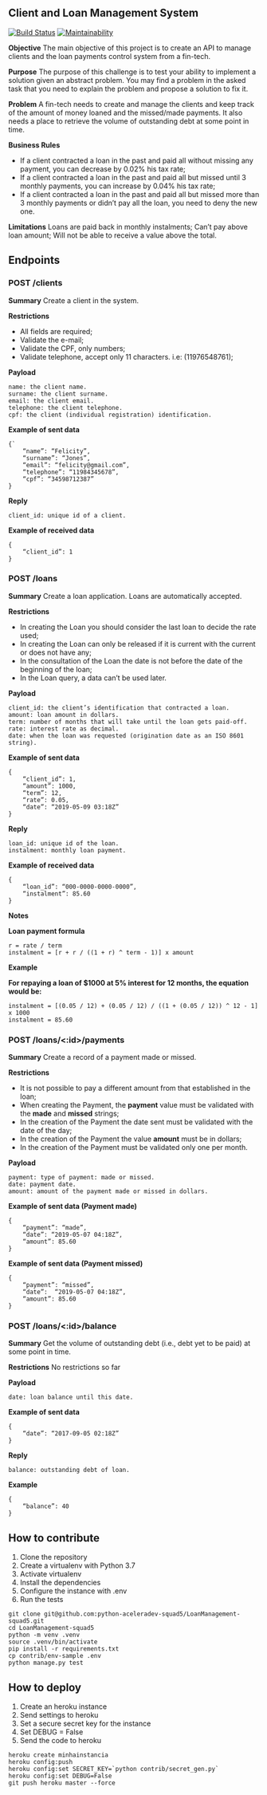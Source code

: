 ## Client and Loan Management System

[![Build Status](https://travis-ci.org/python-aceleradev-squad5/LoanManagement-squad5.svg?branch=master)](https://travis-ci.org/python-aceleradev-squad5/LoanManagement-squad5)
[![Maintainability](https://api.codeclimate.com/v1/badges/7b035a0fd6a1bb4d6d9a/maintainability)](https://codeclimate.com/github/python-aceleradev-squad5/LoanManagement-squad5/maintainability)

**Objective**
The main objective of this project is to create an API to manage clients and the loan payments control system from a fin-tech.

**Purpose**
The purpose of this challenge is to test your ability to implement a solution given an abstract problem. You may find a problem in the asked task that you need to explain the problem and propose a solution to fix it.

**Problem**
A fin-tech needs to create and manage the clients and keep track of the amount of money loaned and the missed/made payments. It also needs a place to retrieve the volume of outstanding debt at some point in time.

**Business Rules**
- If a client contracted a loan in the past and paid all without missing any payment, you can decrease by 0.02% his tax rate;
- If a client contracted a loan in the past and paid all but missed until 3 monthly payments, you can increase by 0.04% his tax rate;
- If a client contracted a loan in the past and paid all but missed more than 3 monthly payments or didn’t pay all the loan, you need to deny the new one.

**Limitations**
Loans are paid back in monthly instalments;
Can’t pay above loan amount;
Will not be able to receive a value above the total.


## Endpoints

### POST /clients

**Summary**
Create a client in the system. 

**Restrictions**
- All fields are required;
- Validate the e-mail;
- Validate the CPF, only numbers;
- Validate telephone, accept only 11 characters. i.e: (11976548761);

**Payload**

    name: the client name.
    surname: the client surname.
    email: the client email.
    telephone: the client telephone.
    cpf: the client (individual registration) identification.

**Example of sent data**

    {`
        “name”: “Felicity”,
        “surname”: “Jones”,
        “email”: “felicity@gmail.com”,
        “telephone”: “11984345678”,
        “cpf”: “34598712387”
    }

**Reply**

    client_id: unique id of a client.

**Example of received data**

    {
        “client_id”: 1
    }


### POST /loans

**Summary**
Create a loan application. Loans are automatically accepted.

**Restrictions**
- In creating the Loan you should consider the last loan to decide the rate used;
- In creating the Loan can only be released if it is current with the current  or does not have any;
- In the consultation of the Loan the date is not before the date of the beginning of the loan;
- In the Loan query, a data can’t be used later.

**Payload**

    client_id: the client’s identification that contracted a loan.
    amount: loan amount in dollars.
    term: number of months that will take until the loan gets paid-off.
    rate: interest rate as decimal.
    date: when the loan was requested (origination date as an ISO 8601 string).

**Example of sent data**

    {
        “client_id”: 1,
        “amount”: 1000,
        “term”: 12,
        “rate”: 0.05,
        “date”: “2019-05-09 03:18Z”
    }

**Reply**

    loan_id: unique id of the loan.
    instalment: monthly loan payment.

**Example of received data**

    {
        “loan_id”: “000-0000-0000-0000”,
        “instalment”: 85.60
    }

**Notes**

**Loan payment formula**

    r = rate / term
    instalment = [r + r / ((1 + r) ^ term - 1)] x amount

**Example**

**For repaying a loan of $1000 at 5% interest for 12 months, the equation would be:**

    instalment = [(0.05 / 12) + (0.05 / 12) / ((1 + (0.05 / 12)) ^ 12 - 1] x 1000
    instalment = 85.60


### POST /loans/<:id>/payments

**Summary**
Create a record of a payment made or missed.

**Restrictions**
- It is not possible to pay a different amount from that established in the loan;
- When creating the Payment, the **payment** value must be validated with the **made** and **missed** strings;
- In the creation of the Payment the date sent must be validated with the date of the day;
- In the creation of the Payment the value **amount** must be in dollars;
- In the creation of the Payment must be validated only one per month.

**Payload**

    payment: type of payment: made or missed.
    date: payment date.
    amount: amount of the payment made or missed in dollars.

**Example of sent data (Payment made)**

    {
        “payment”: “made”,
        “date”: “2019-05-07 04:18Z”,
        “amount”: 85.60
    }

**Example of sent data (Payment missed)**

    {
        “payment”: “missed”,
        “date”:  “2019-05-07 04:18Z”,
        “amount”: 85.60
    }

### POST /loans/<:id>/balance

**Summary**
Get the volume of outstanding debt (i.e., debt yet to be paid) at some point in time.

**Restrictions**
No restrictions so far

**Payload**

    date: loan balance until this date.

**Example of sent data**

    {
        “date”: “2017-09-05 02:18Z”
    }

**Reply**

    balance: outstanding debt of loan.

**Example**

    {
        “balance”: 40
    }

## How to contribute

1. Clone the repository
2. Create a virtualenv with Python 3.7
3. Activate virtualenv
4. Install the dependencies
5. Configure the instance with .env
6. Run the tests

```console
git clone git@github.com:python-aceleradev-squad5/LoanManagement-squad5.git
cd LoanManagement-squad5
python -m venv .venv
source .venv/bin/activate
pip install -r requirements.txt
cp contrib/env-sample .env
python manage.py test
```


## How to deploy

1. Create an heroku instance
2. Send settings to heroku
3. Set a secure secret key for the instance
4. Set DEBUG = False
5. Send the code to heroku

```console
heroku create minhainstancia
heroku config:push
heroku config:set SECRET_KEY=`python contrib/secret_gen.py`
heroku config:set DEBUG=False
git push heroku master --force
```

